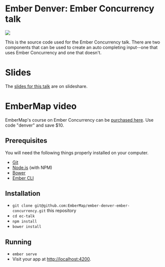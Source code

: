 # Ember Denver: Ember Concurrency talk

![](https://cv-screenshots.s3.amazonaws.com/EcTalk_2016-09-28_15-24-43.jpg)

This is the source code used for the Ember Concurrency talk. There are
two components that can be used to create an auto completing input--one
that uses Ember Concurrency and one that doesn't.

# Slides

The [slides for this
talk](http://www.slideshare.net/secret/HQKmm8T2TcLKj6) are on slideshare.

# EmberMap video

EmberMap's course on Ember Concurrency can be [purchased
here](https://gumroad.com/l/emberconcurrency). Use code "denver" and
save $10.

## Prerequisites

You will need the following things properly installed on your computer.

* [Git](http://git-scm.com/)
* [Node.js](http://nodejs.org/) (with NPM)
* [Bower](http://bower.io/)
* [Ember CLI](http://ember-cli.com/)

## Installation

* `git clone git@github.com:EmberMap/ember-denver-ember-concurrency.git` this repository
* `cd ec-talk`
* `npm install`
* `bower install`

## Running

* `ember serve`
* Visit your app at [http://localhost:4200](http://localhost:4200).

